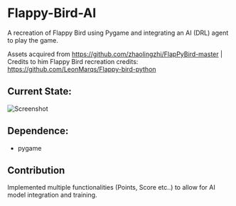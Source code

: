 # Flappy-Bird-AI
A recreation of Flappy Bird using Pygame and integrating an AI (DRL) agent to play the game.

Assets acquired from https://github.com/zhaolingzhi/FlapPyBird-master | Credits to him
Flappy Bird recreation credits: https://github.com/LeonMarqs/Flappy-bird-python

## Current State:
![Screenshot](https://github.com/LeonMarqs/Flappy-bird-python/blob/master/Screenshot_1.png)

## Dependence:
* pygame

## Contribution
Implemented multiple functionalities (Points, Score etc..) to allow for AI model integration and training.



